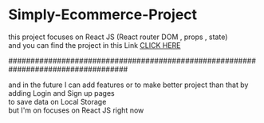 # Simply-Ecommerce-Project
this project focuses on React JS (React router DOM , props , state) </br>
and you can find the project in this Link <a href="https://famous-klepon-66690e.netlify.app/">CLICK HERE </a> </br>
<p> ################################################################################### </p>
and in the future I can add features or to make better project than that by adding Login and Sign up pages </br>
to save data on Local Storage  </br>
but I'm on focuses on React JS right now </br> 


